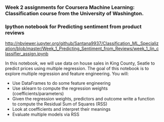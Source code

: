 ### Week 2 assignments for Coursera Machine Learning: Classification course from the University of Washington.

### Ipython notebook for Predicting sentiment from product reviews

http://nbviewer.jupyter.org/github/Santana9937/Classification_ML_Specialization/blob/master/Week_1_Predicting_Sentiment_from_Reviews/week_1_lin_classifier_assign.ipynb

In this notebook, we will use data on house sales in King County, Seatle to predict prices using multiple regression. The goal of this notebook is to explore multiple regression and feature engineering. You will:

* Use DataFrames to do some feature engineering
* Use sklearn to compute the regression weights (coefficients/parameters)
* Given the regression weights, predictors and outcome write a function to compute the Residual Sum of Squares (RSS)
* Look at coefficients and interpret their meanings
* Evaluate multiple models via RSS

